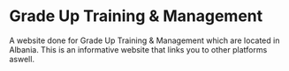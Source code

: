 # Grade Up Training & Management
A website done for Grade Up Training & Management which are located in Albania. This is an informative website that links you to other platforms aswell. 
